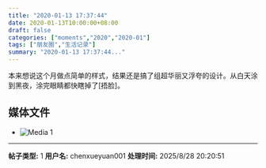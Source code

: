 ```yaml
---
title: "2020-01-13 17:37:44"
date: 2020-01-13T10:00:00+08:00
draft: false
categories: ["moments","2020","2020-01"]
tags: ["朋友圈","生活记录"]
summary: "2020-01-13 17:37:44..."
---
```


本来想说这个月做点简单的样式，结果还是搞了组超华丽又浮夸的设计。从白天涂到黑夜，涂完眼睛都快瞎掉了[捂脸]。

## 媒体文件

- ![Media 1](/Moments/photos/2020-01-13/202001131737440.jpg)

---

**帖子类型:** 1
**用户名:** chenxueyuan001
**处理时间:** 2025/8/28 20:20:51